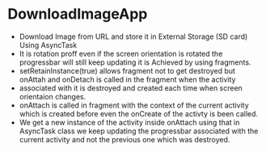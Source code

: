 # DownloadImageApp
- Download Image from URL and store it in External Storage (SD card) Using AsyncTask
- It is rotation proff even if the screen orientation is rotated the progressbar will still keep updating it is Achieved by using fragments.
- setRetainInstance(true) allows fragment not to get destroyed but onAttah and onDetach is called in the fragment when the activity 
- associated with it is destroyed and created each time when screen orientaion changes. 
- onAttach is called in fragment with the context of the current activity which is created before even the onCreate of the activty is been  called.
- We get a new instance of the activity inside onAttach using that in AsyncTask class we keep updating the progressbar associated 
with the current activity and not the previous one which was destroyed.
